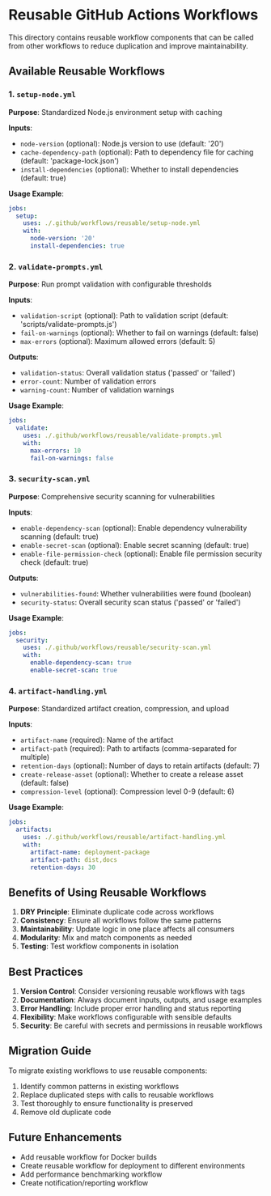 # Reusable GitHub Actions Workflows

This directory contains reusable workflow components that can be called from other workflows to reduce duplication and improve maintainability.

## Available Reusable Workflows

### 1. `setup-node.yml`

**Purpose**: Standardized Node.js environment setup with caching

**Inputs**:

- `node-version` (optional): Node.js version to use (default: '20')
- `cache-dependency-path` (optional): Path to dependency file for caching (default: 'package-lock.json')
- `install-dependencies` (optional): Whether to install dependencies (default: true)

**Usage Example**:

```yaml
jobs:
  setup:
    uses: ./.github/workflows/reusable/setup-node.yml
    with:
      node-version: '20'
      install-dependencies: true
```

### 2. `validate-prompts.yml`

**Purpose**: Run prompt validation with configurable thresholds

**Inputs**:

- `validation-script` (optional): Path to validation script (default: 'scripts/validate-prompts.js')
- `fail-on-warnings` (optional): Whether to fail on warnings (default: false)
- `max-errors` (optional): Maximum allowed errors (default: 5)

**Outputs**:

- `validation-status`: Overall validation status ('passed' or 'failed')
- `error-count`: Number of validation errors
- `warning-count`: Number of validation warnings

**Usage Example**:

```yaml
jobs:
  validate:
    uses: ./.github/workflows/reusable/validate-prompts.yml
    with:
      max-errors: 10
      fail-on-warnings: false
```

### 3. `security-scan.yml`

**Purpose**: Comprehensive security scanning for vulnerabilities

**Inputs**:

- `enable-dependency-scan` (optional): Enable dependency vulnerability scanning (default: true)
- `enable-secret-scan` (optional): Enable secret scanning (default: true)
- `enable-file-permission-check` (optional): Enable file permission security check (default: true)

**Outputs**:

- `vulnerabilities-found`: Whether vulnerabilities were found (boolean)
- `security-status`: Overall security scan status ('passed' or 'failed')

**Usage Example**:

```yaml
jobs:
  security:
    uses: ./.github/workflows/reusable/security-scan.yml
    with:
      enable-dependency-scan: true
      enable-secret-scan: true
```

### 4. `artifact-handling.yml`

**Purpose**: Standardized artifact creation, compression, and upload

**Inputs**:

- `artifact-name` (required): Name of the artifact
- `artifact-path` (required): Path to artifacts (comma-separated for multiple)
- `retention-days` (optional): Number of days to retain artifacts (default: 7)
- `create-release-asset` (optional): Whether to create a release asset (default: false)
- `compression-level` (optional): Compression level 0-9 (default: 6)

**Usage Example**:

```yaml
jobs:
  artifacts:
    uses: ./.github/workflows/reusable/artifact-handling.yml
    with:
      artifact-name: deployment-package
      artifact-path: dist,docs
      retention-days: 30
```

## Benefits of Using Reusable Workflows

1. **DRY Principle**: Eliminate duplicate code across workflows
2. **Consistency**: Ensure all workflows follow the same patterns
3. **Maintainability**: Update logic in one place affects all consumers
4. **Modularity**: Mix and match components as needed
5. **Testing**: Test workflow components in isolation

## Best Practices

1. **Version Control**: Consider versioning reusable workflows with tags
2. **Documentation**: Always document inputs, outputs, and usage examples
3. **Error Handling**: Include proper error handling and status reporting
4. **Flexibility**: Make workflows configurable with sensible defaults
5. **Security**: Be careful with secrets and permissions in reusable workflows

## Migration Guide

To migrate existing workflows to use reusable components:

1. Identify common patterns in existing workflows
2. Replace duplicated steps with calls to reusable workflows
3. Test thoroughly to ensure functionality is preserved
4. Remove old duplicate code

## Future Enhancements

- Add reusable workflow for Docker builds
- Create reusable workflow for deployment to different environments
- Add performance benchmarking workflow
- Create notification/reporting workflow
